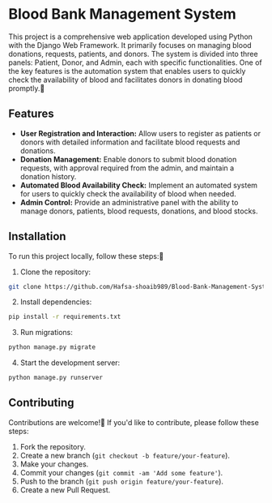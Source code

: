 # Blood Bank Management System

This project is a comprehensive web application developed using Python with the Django Web Framework. It primarily focuses on managing blood donations, requests, patients, and donors. The system is divided into three panels: Patient, Donor, and Admin, each with specific functionalities. One of the key features is the automation system that enables users to quickly check the availability of blood and facilitates donors in donating blood promptly.🚀

## Features

- **User Registration and Interaction:** Allow users to register as patients or donors with detailed information and facilitate blood requests and donations.
- **Donation Management:** Enable donors to submit blood donation requests, with approval required from the admin, and maintain a donation history.
- **Automated Blood Availability Check:** Implement an automated system for users to quickly check the availability of blood when needed.
- **Admin Control:** Provide an administrative panel with the ability to manage donors, patients, blood requests, donations, and blood stocks.

## Installation

To run this project locally, follow these steps:📂

1. Clone the repository:

```bash
git clone https://github.com/Hafsa-shoaib989/Blood-Bank-Management-System.git
```

2. Install dependencies:

```bash
pip install -r requirements.txt
```

3. Run migrations:

```bash
python manage.py migrate
```

4. Start the development server:

```bash
python manage.py runserver
```

## Contributing

Contributions are welcome!🤝 If you'd like to contribute, please follow these steps:

1. Fork the repository.
2. Create a new branch (`git checkout -b feature/your-feature`).
3. Make your changes.
4. Commit your changes (`git commit -am 'Add some feature'`).
5. Push to the branch (`git push origin feature/your-feature`).
6. Create a new Pull Request.

